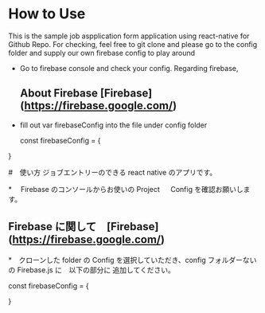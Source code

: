 # How to Use

This is the sample job aspplication form application using react-native for Github Repo.
For checking, feel free to git clone and please go to the config folder and supply our own firebase config to play around

- Go to firebase console and check your config. Regarding firebase,

  ## About Firebase [Firebase] (https://firebase.google.com/)

- fill out var firebaseConfig into the file under config folder

  const firebaseConfig = {

}

#　使い方
ジョブエントリーのできる react native のアプリです。

\*　 Firebase のコンソールからお使いの Project 　 Config を確認お願いします。

## Firebase に関して　[Firebase] (https://firebase.google.com/)

\*　クローンした folder の Config を選択していただき、config フォルダーないの Firebase.js に　以下の部分に
追加してください。

const firebaseConfig = {

}
